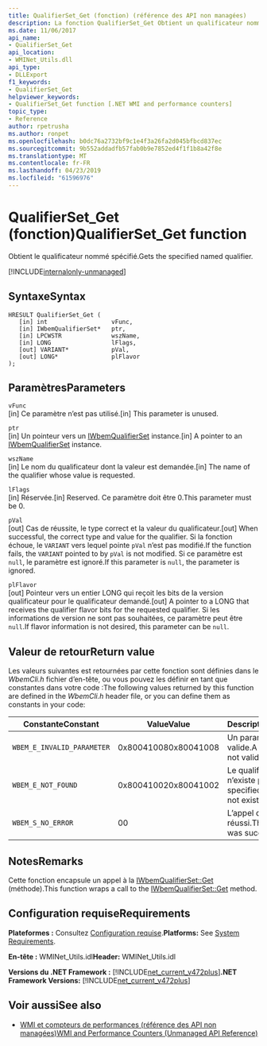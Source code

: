 ```yaml
---
title: QualifierSet_Get (fonction) (référence des API non managées)
description: La fonction QualifierSet_Get Obtient un qualificateur nommé.
ms.date: 11/06/2017
api_name:
- QualifierSet_Get
api_location:
- WMINet_Utils.dll
api_type:
- DLLExport
f1_keywords:
- QualifierSet_Get
helpviewer_keywords:
- QualifierSet_Get function [.NET WMI and performance counters]
topic_type:
- Reference
author: rpetrusha
ms.author: ronpet
ms.openlocfilehash: b0dc76a2732bf9c1e4f3a26fa2d045bfbcd837ec
ms.sourcegitcommit: 9b552addadfb57fab0b9e7852ed4f1f1b8a42f8e
ms.translationtype: MT
ms.contentlocale: fr-FR
ms.lasthandoff: 04/23/2019
ms.locfileid: "61596976"
---
```

# <a name="qualifiersetget-function"></a><span data-ttu-id="563e1-103">QualifierSet_Get (fonction)</span><span class="sxs-lookup"><span data-stu-id="563e1-103">QualifierSet_Get function</span></span>
<span data-ttu-id="563e1-104">Obtient le qualificateur nommé spécifié.</span><span class="sxs-lookup"><span data-stu-id="563e1-104">Gets the specified named qualifier.</span></span>  

[!INCLUDE[internalonly-unmanaged](../../../../includes/internalonly-unmanaged.md)]
  
## <a name="syntax"></a><span data-ttu-id="563e1-105">Syntaxe</span><span class="sxs-lookup"><span data-stu-id="563e1-105">Syntax</span></span>  
  
```  
HRESULT QualifierSet_Get (
   [in] int                  vFunc, 
   [in] IWbemQualifierSet*   ptr, 
   [in] LPCWSTR              wszName,
   [in] LONG                 lFlags,
   [out] VARIANT*            pVal,
   [out] LONG*               plFlavor                 
); 
```  

## <a name="parameters"></a><span data-ttu-id="563e1-106">Paramètres</span><span class="sxs-lookup"><span data-stu-id="563e1-106">Parameters</span></span>

`vFunc`   
<span data-ttu-id="563e1-107">[in] Ce paramètre n’est pas utilisé.</span><span class="sxs-lookup"><span data-stu-id="563e1-107">[in] This parameter is unused.</span></span>

`ptr`   
<span data-ttu-id="563e1-108">[in] Un pointeur vers un [IWbemQualifierSet](/windows/desktop/api/wbemcli/nn-wbemcli-iwbemqualifierset) instance.</span><span class="sxs-lookup"><span data-stu-id="563e1-108">[in] A pointer to an [IWbemQualifierSet](/windows/desktop/api/wbemcli/nn-wbemcli-iwbemqualifierset) instance.</span></span>

`wszName`   
<span data-ttu-id="563e1-109">[in] Le nom du qualificateur dont la valeur est demandée.</span><span class="sxs-lookup"><span data-stu-id="563e1-109">[in] The name of the qualifier whose value is requested.</span></span>

`lFlags`   
<span data-ttu-id="563e1-110">[in] Réservée.</span><span class="sxs-lookup"><span data-stu-id="563e1-110">[in] Reserved.</span></span> <span data-ttu-id="563e1-111">Ce paramètre doit être 0.</span><span class="sxs-lookup"><span data-stu-id="563e1-111">This parameter must be 0.</span></span>

`pVal`   
<span data-ttu-id="563e1-112">[out] Cas de réussite, le type correct et la valeur du qualificateur.</span><span class="sxs-lookup"><span data-stu-id="563e1-112">[out] When successful, the correct type and value for the qualifier.</span></span> <span data-ttu-id="563e1-113">Si la fonction échoue, le `VARIANT` vers lequel pointe `pVal` n’est pas modifié.</span><span class="sxs-lookup"><span data-stu-id="563e1-113">If the function fails, the `VARIANT` pointed to by `pVal` is not modified.</span></span> <span data-ttu-id="563e1-114">Si ce paramètre est `null`, le paramètre est ignoré.</span><span class="sxs-lookup"><span data-stu-id="563e1-114">If this parameter is `null`, the parameter is ignored.</span></span>

`plFlavor`   
<span data-ttu-id="563e1-115">[out] Pointeur vers un entier LONG qui reçoit les bits de la version qualificateur pour le qualificateur demandé.</span><span class="sxs-lookup"><span data-stu-id="563e1-115">[out] A pointer to a LONG that receives the qualifier flavor bits for the requested qualifier.</span></span> <span data-ttu-id="563e1-116">Si les informations de version ne sont pas souhaitées, ce paramètre peut être `null`.</span><span class="sxs-lookup"><span data-stu-id="563e1-116">If flavor information is not desired, this parameter can be `null`.</span></span> 

## <a name="return-value"></a><span data-ttu-id="563e1-117">Valeur de retour</span><span class="sxs-lookup"><span data-stu-id="563e1-117">Return value</span></span>

<span data-ttu-id="563e1-118">Les valeurs suivantes est retournées par cette fonction sont définies dans le *WbemCli.h* fichier d’en-tête, ou vous pouvez les définir en tant que constantes dans votre code :</span><span class="sxs-lookup"><span data-stu-id="563e1-118">The following values returned by this function are defined in the *WbemCli.h* header file, or you can define them as constants in your code:</span></span>

|<span data-ttu-id="563e1-119">Constante</span><span class="sxs-lookup"><span data-stu-id="563e1-119">Constant</span></span>  |<span data-ttu-id="563e1-120">Value</span><span class="sxs-lookup"><span data-stu-id="563e1-120">Value</span></span>  |<span data-ttu-id="563e1-121">Description</span><span class="sxs-lookup"><span data-stu-id="563e1-121">Description</span></span>  |
|---------|---------|---------|
|`WBEM_E_INVALID_PARAMETER` | <span data-ttu-id="563e1-122">0x80041008</span><span class="sxs-lookup"><span data-stu-id="563e1-122">0x80041008</span></span> | <span data-ttu-id="563e1-123">Un paramètre n’est pas valide.</span><span class="sxs-lookup"><span data-stu-id="563e1-123">A parameter is not valid.</span></span> |
|`WBEM_E_NOT_FOUND` | <span data-ttu-id="563e1-124">0x80041002</span><span class="sxs-lookup"><span data-stu-id="563e1-124">0x80041002</span></span> | <span data-ttu-id="563e1-125">Le qualificateur spécifié n’existe pas.</span><span class="sxs-lookup"><span data-stu-id="563e1-125">The specified qualifier does not exist.</span></span> |
|`WBEM_S_NO_ERROR` | <span data-ttu-id="563e1-126">0</span><span class="sxs-lookup"><span data-stu-id="563e1-126">0</span></span> | <span data-ttu-id="563e1-127">L’appel de fonction a réussi.</span><span class="sxs-lookup"><span data-stu-id="563e1-127">The function call was successful.</span></span>  |
  
## <a name="remarks"></a><span data-ttu-id="563e1-128">Notes</span><span class="sxs-lookup"><span data-stu-id="563e1-128">Remarks</span></span>

<span data-ttu-id="563e1-129">Cette fonction encapsule un appel à la [IWbemQualifierSet::Get](/windows/desktop/api/wbemcli/nf-wbemcli-iwbemqualifierset-get) (méthode).</span><span class="sxs-lookup"><span data-stu-id="563e1-129">This function wraps a call to the [IWbemQualifierSet::Get](/windows/desktop/api/wbemcli/nf-wbemcli-iwbemqualifierset-get) method.</span></span>

## <a name="requirements"></a><span data-ttu-id="563e1-130">Configuration requise</span><span class="sxs-lookup"><span data-stu-id="563e1-130">Requirements</span></span>  
 <span data-ttu-id="563e1-131">**Plateformes :** Consultez [Configuration requise](../../../../docs/framework/get-started/system-requirements.md).</span><span class="sxs-lookup"><span data-stu-id="563e1-131">**Platforms:** See [System Requirements](../../../../docs/framework/get-started/system-requirements.md).</span></span>  
  
 <span data-ttu-id="563e1-132">**En-tête :** WMINet_Utils.idl</span><span class="sxs-lookup"><span data-stu-id="563e1-132">**Header:** WMINet_Utils.idl</span></span>  
  
 <span data-ttu-id="563e1-133">**Versions du .NET Framework :** [!INCLUDE[net_current_v472plus](../../../../includes/net-current-v472plus.md)]</span><span class="sxs-lookup"><span data-stu-id="563e1-133">**.NET Framework Versions:** [!INCLUDE[net_current_v472plus](../../../../includes/net-current-v472plus.md)]</span></span>  
  
## <a name="see-also"></a><span data-ttu-id="563e1-134">Voir aussi</span><span class="sxs-lookup"><span data-stu-id="563e1-134">See also</span></span>

- [<span data-ttu-id="563e1-135">WMI et compteurs de performances (référence des API non managées)</span><span class="sxs-lookup"><span data-stu-id="563e1-135">WMI and Performance Counters (Unmanaged API Reference)</span></span>](index.md)
